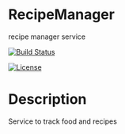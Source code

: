 # RecipeManager

recipe manager service

[![Build Status](http://bertolux.dynv6.net:8153/buildStatus/icon?job=RecipeManagerService)](http://bertolux.dynv6.net:8153/job/RecipeManagerService/)

[![License](https://img.shields.io/github/license/vwengert/RecipeManager)](https://github.com/vwengert/RecipeManager/blob/main/LICENSE)

# Description

Service to track food and recipes
